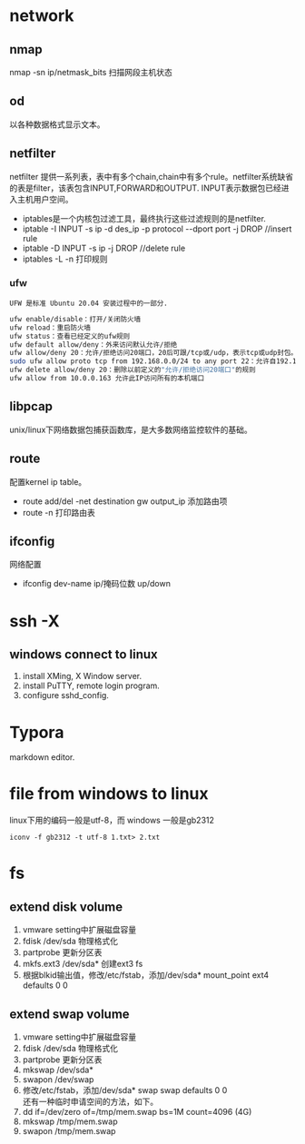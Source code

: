 # network  
## nmap  
nmap -sn ip/netmask_bits  扫描网段主机状态  

## od
  以各种数据格式显示文本。

## netfilter  
netfilter 提供一系列表，表中有多个chain,chain中有多个rule。netfilter系统缺省的表是filter，该表包含INPUT,FORWARD和OUTPUT.  INPUT表示数据包已经进入主机用户空间。

- iptables是一个内核包过滤工具，最终执行这些过滤规则的是netfilter.  
- iptable -I INPUT -s ip -d des_ip -p protocol --dport port -j DROP  //insert rule  
- iptable -D INPUT -s ip -j DROP  //delete rule
- iptables -L -n 打印规则

### ufw
	UFW 是标准 Ubuntu 20.04 安装过程中的一部分.
```sh
ufw enable/disable：打开/关闭防火墙
ufw reload：重启防火墙
ufw status：查看已经定义的ufw规则
ufw default allow/deny：外来访问默认允许/拒绝
ufw allow/deny 20：允许/拒绝访问20端口，20后可跟/tcp或/udp，表示tcp或udp封包。
sudo ufw allow proto tcp from 192.168.0.0/24 to any port 22：允许自192.168.0.0/24的tcp封包访问本机的22端口。
ufw delete allow/deny 20：删除以前定义的"允许/拒绝访问20端口"的规则
ufw allow from 10.0.0.163 允许此IP访问所有的本机端口
```
## libpcap
  unix/linux下网络数据包捕获函数库，是大多数网络监控软件的基础。

## route
配置kernel ip table。

- route add/del -net destination gw output_ip 添加路由项 
- route -n 打印路由表

## ifconfig
  网络配置
- ifconfig dev-name ip/掩码位数 up/down

# ssh -X  
## windows connect to linux  

1. install XMing, X Window server.  
2. install PuTTY, remote login program.  
3. configure sshd_config.  

# Typora  
markdown editor.  

# file from windows to linux  
linux下用的编码一般是utf-8，而 windows 一般是gb2312  
```
iconv -f gb2312 -t utf-8 1.txt> 2.txt
```
# fs  
## extend disk volume  
1. vmware setting中扩展磁盘容量  
2. fdisk /dev/sda 物理格式化  
3. partprobe 更新分区表  
4. mkfs.ext3 /dev/sda* 创建ext3 fs  
5. 根据blkid输出值，修改/etc/fstab，添加/dev/sda* mount_point ext4 defaults 0 0

## extend swap volume
1. vmware setting中扩展磁盘容量  
2. fdisk /dev/sda 物理格式化  
3. partprobe 更新分区表  
4. mkswap /dev/sda*
5. swapon /dev/swap
6. 修改/etc/fstab，添加/dev/sda* swap swap defaults 0 0  
还有一种临时申请空间的方法，如下。
1. dd if=/dev/zero of=/tmp/mem.swap bs=1M count=4096   (4G)
2. mkswap /tmp/mem.swap
3. swapon /tmp/mem.swap
